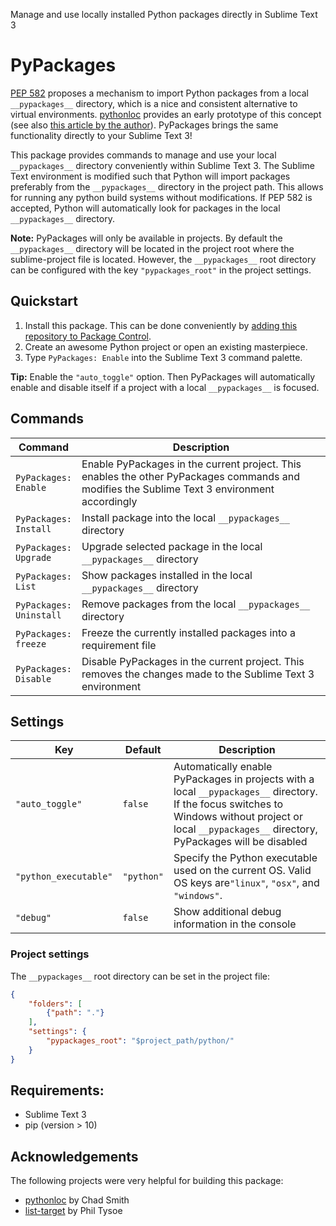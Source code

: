 Manage and use locally installed Python packages directly in Sublime Text 3

# PyPackages

[PEP 582](https://www.python.org/dev/peps/pep-0582/) proposes a mechanism to import Python packages from a local `__pypackages__` directory, which is a nice and consistent alternative to virtual environments. [pythonloc](https://github.com/cs01/pythonloc) provides an early prototype of this concept (see also [this article by the author](https://medium.com/@grassfedcode/goodbye-virtual-environments-b9f8115bc2b6)). PyPackages brings the same functionality directly to your Sublime Text 3!

This package provides commands to manage and use your local `__pypackages__` directory conveniently within Sublime Text 3. The Sublime Text environment is modified such that Python will import packages preferably from the `__pypackages__` directory in the project path. This allows for running any python build systems without modifications. If PEP 582 is accepted, Python will automatically look for packages in the local `__pypackages__` directory.

**Note:** PyPackages will only be available in projects. By default the `__pypackages__` directory will be located in the project root where the sublime-project file is located. However, the `__pypackages__` root directory can be configured with the key `"pypackages_root"` in the project settings.

## Quickstart

1. Install this package. This can be done conveniently by [adding this repository to Package Control](https://packagecontrol.io/docs/usage).
2. Create an awesome Python project or open an existing masterpiece.
3. Type `PyPackages: Enable` into the Sublime Text 3 command palette.

**Tip:** Enable the `"auto_toggle"` option. Then PyPackages will automatically enable and disable itself if a project with a local `__pypackages__` is focused.

## Commands

| Command                      | Description                                                                                                                                  |
| --                           | --                                                                                                                                           |
| `PyPackages:`<br>`Enable`    | Enable PyPackages in the current project. This enables the other PyPackages commands and modifies the Sublime Text 3 environment accordingly |
| `PyPackages:`<br>`Install`   | Install package into the local `__pypackages__` directory                                                                                    |
| `PyPackages:`<br>`Upgrade`   | Upgrade selected package in the local `__pypackages__` directory                                                                             |
| `PyPackages:`<br>`List`      | Show packages installed in the local `__pypackages__` directory                                                                              |
| `PyPackages:`<br>`Uninstall` | Remove packages from the local `__pypackages__` directory                                                                                    |
| `PyPackages:`<br>`freeze`    | Freeze the currently installed packages into a requirement file                                                                              |
| `PyPackages:`<br>`Disable`   | Disable PyPackages in the current project. This removes the changes made to the Sublime Text 3 environment                                   |

## Settings

| Key                   | Default    | Description                                                                                                                                                                                            |
| --                    | --         | --                                                                                                                                                                                                     |
| `"auto_toggle"`       | `false`    | Automatically enable PyPackages in projects with a local `__pypackages__` directory. If the focus switches to Windows without project or local `__pypackages__` directory, PyPackages will be disabled |
| `"python_executable"` | `"python"` | Specify the Python executable used on the current OS. Valid OS keys are`"linux"`, `"osx"`, and `"windows"`.                                                                                            |
| `"debug"`             | `false`    | Show additional debug information in the console                                                                                                                                                       |

### Project settings

The `__pypackages__` root directory can be set in the project file:
```json
{
    "folders": [
        {"path": "."}
    ],
    "settings": {
        "pypackages_root": "$project_path/python/"
    }
}
```

## Requirements:

* Sublime Text 3
* pip (version > 10)

## Acknowledgements

The following projects were very helpful for building this package:
* [pythonloc](https://github.com/cs01/pythonloc) by Chad Smith
* [list-target](https://gist.github.com/igniteflow/0b26441d3617dc344565) by Phil Tysoe
